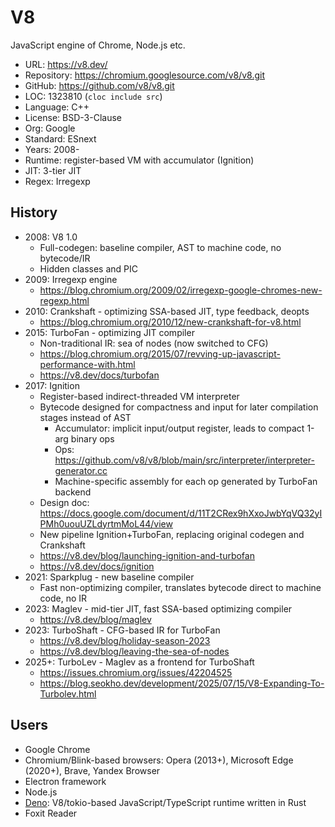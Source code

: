 # V8

JavaScript engine of Chrome, Node.js etc.

* URL:        https://v8.dev/
* Repository: https://chromium.googlesource.com/v8/v8.git
* GitHub:     https://github.com/v8/v8.git
* LOC:        1323810 (`cloc include src`)
* Language:   C++
* License:    BSD-3-Clause
* Org:        Google
* Standard:   ESnext
* Years:      2008-
* Runtime:    register-based VM with accumulator (Ignition)
* JIT:        3-tier JIT
* Regex:      Irregexp

## History

* 2008: V8 1.0
  * Full-codegen: baseline compiler, AST to machine code, no bytecode/IR
  * Hidden classes and PIC
* 2009: Irregexp engine
  * https://blog.chromium.org/2009/02/irregexp-google-chromes-new-regexp.html
* 2010: Crankshaft - optimizing SSA-based JIT, type feedback, deopts
  * https://blog.chromium.org/2010/12/new-crankshaft-for-v8.html
* 2015: TurboFan - optimizing JIT compiler
  * Non-traditional IR: sea of nodes (now switched to CFG)
  * https://blog.chromium.org/2015/07/revving-up-javascript-performance-with.html
  * https://v8.dev/docs/turbofan
* 2017: Ignition
  * Register-based indirect-threaded VM interpreter
  * Bytecode designed for compactness and input for later compilation stages instead of AST
    * Accumulator: implicit input/output register, leads to compact 1-arg binary ops
    * Ops: https://github.com/v8/v8/blob/main/src/interpreter/interpreter-generator.cc
    * Machine-specific assembly for each op generated by TurboFan backend
  * Design doc: https://docs.google.com/document/d/11T2CRex9hXxoJwbYqVQ32yIPMh0uouUZLdyrtmMoL44/view
  * New pipeline Ignition+TurboFan, replacing original codegen and Crankshaft
  * https://v8.dev/blog/launching-ignition-and-turbofan
  * https://v8.dev/docs/ignition
* 2021: Sparkplug - new baseline compiler
  * Fast non-optimizing compiler, translates bytecode direct to machine code, no IR
* 2023: Maglev - mid-tier JIT, fast SSA-based optimizing compiler
  * https://v8.dev/blog/maglev
* 2023: TurboShaft - CFG-based IR for TurboFan
  * https://v8.dev/blog/holiday-season-2023
  * https://v8.dev/blog/leaving-the-sea-of-nodes
* 2025+: TurboLev - Maglev as a frontend for TurboShaft
  * https://issues.chromium.org/issues/42204525
  * https://blog.seokho.dev/development/2025/07/15/V8-Expanding-To-Turbolev.html

## Users

* Google Chrome
* Chromium/Blink-based browsers: Opera (2013+), Microsoft Edge (2020+), Brave, Yandex Browser
* Electron framework
* Node.js
* [Deno](https://github.com/denoland/deno): V8/tokio-based JavaScript/TypeScript runtime written in Rust
* Foxit Reader

<!--
v8-baseline: ./v8 --no-turbofan --no-maglev
v8-maglev: ./v8 --no-turbofan
-->
